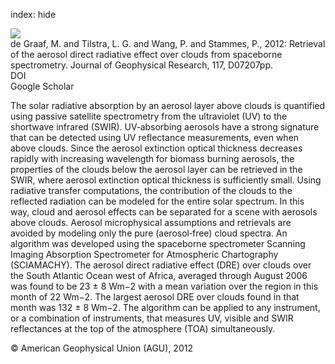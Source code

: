 index: hide

<div class="Citation">
    <div class="Citation-thumb CitationThumb-linked"  data-href="https://doi.org/10.1029/2011jd017160">
      <img src="https://static.claimspace.cloud/climate-study-static/refs/thumbs/7/de_Graaf_et_al_2012-thumb.png" />
    </div>

  <div class="Citation-body">
    <div class="Citation-text">de Graaf, M. and Tilstra, L. G. and Wang, P. and Stammes, P., 2012: Retrieval of the aerosol direct radiative effect over clouds from spaceborne spectrometry. <span class="Article-journal">Journal of Geophysical Research, </span><span class="Article-volume">117, </span>D07207pp.</div>
    <div class="Citation-links">
      <div class="CitationLink" data-href="https://doi.org/10.1029/2011jd017160">
        <div class="CitationLink-icon CitationLink-Doi"></div>
        <div class="CitationLink-text">DOI</div>
      </div>
      <div class="CitationLink" data-href="https://scholar.google.com/scholar?q=10.1029/2011jd017160">
        <div class="CitationLink-icon CitationLink-Scholar"></div>
        <div class="CitationLink-text">Google Scholar</div>
      </div>
    </div>
  </div>
</div>

The solar radiative absorption by an aerosol layer above clouds is quantified using passive satellite spectrometry from the ultraviolet (UV) to the shortwave infrared (SWIR). UV‐absorbing aerosols have a strong signature that can be detected using UV reflectance measurements, even when above clouds. Since the aerosol extinction optical thickness decreases rapidly with increasing wavelength for biomass burning aerosols, the properties of the clouds below the aerosol layer can be retrieved in the SWIR, where aerosol extinction optical thickness is sufficiently small. Using radiative transfer computations, the contribution of the clouds to the reflected radiation can be modeled for the entire solar spectrum. In this way, cloud and aerosol effects can be separated for a scene with aerosols above clouds. Aerosol microphysical assumptions and retrievals are avoided by modeling only the pure (aerosol‐free) cloud spectra. An algorithm was developed using the spaceborne spectrometer Scanning Imaging Absorption Spectrometer for Atmospheric Chartography (SCIAMACHY). The aerosol direct radiative effect (DRE) over clouds over the South Atlantic Ocean west of Africa, averaged through August 2006 was found to be 23 ± 8 Wm−2 with a mean variation over the region in this month of 22 Wm−2. The largest aerosol DRE over clouds found in that month was 132 ± 8 Wm−2. The algorithm can be applied to any instrument, or a combination of instruments, that measures UV, visible and SWIR reflectances at the top of the atmosphere (TOA) simultaneously.

<div class="Citation-copy">
&copy; American Geophysical Union (AGU), 2012
</div>